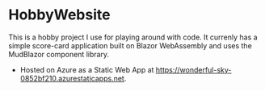 # HobbyWebsite

This is a hobby project I use for playing around with code. It currenly has a simple score-card application built on Blazor WebAssembly and uses the MudBlazor component library.

 - Hosted on Azure as a Static Web App at https://wonderful-sky-0852bf210.azurestaticapps.net.
